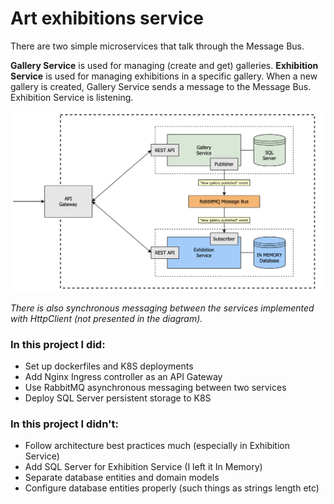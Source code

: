 # Art exhibitions service

There are two simple microservices that talk through the Message Bus.

**Gallery Service** is used for managing (create and get) galleries. **Exhibition Service** is used for managing exhibitions in a specific gallery.
When a new gallery is created, Gallery Service sends a message to the Message Bus. Exhibition Service is listening.


![test](https://github.com/IrinaChubarkina/Art-Exhibitions/blob/master/Diagram.png)

*There is also synchronous messaging between the services implemented with HttpClient (not presented in the diagram).*

### In this project I did:
- Set up dockerfiles and K8S deployments
- Add Nginx Ingress controller as an API Gateway
- Use RabbitMQ asynchronous messaging between two services
- Deploy SQL Server persistent storage to K8S

### In this project I didn't:
- Follow architecture best practices much (especially in Exhibition Service)
- Add SQL Server for Exhibition Service (I left it In Memory)
- Separate database entities and domain models
- Configure database entities properly (such things as strings length etc)

